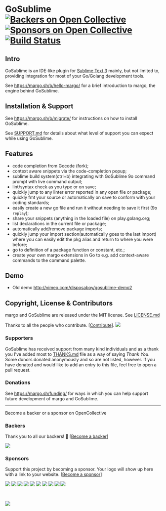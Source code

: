 # GoSublime [![Backers on Open Collective](https://opencollective.com/gosublime/backers/badge.svg)](#backers) [![Sponsors on Open Collective](https://opencollective.com/gosublime/sponsors/badge.svg)](#sponsors) [![Build Status](https://travis-ci.org/DisposaBoy/GoSublime.svg?branch=master)](https://travis-ci.org/DisposaBoy/GoSublime)

## Intro

GoSublime is an IDE-like plugin for [Sublime Text 3](http://www.sublimetext.com/) mainly, but not limited to, providing integration for most of your Go/Golang development tools.

See https://margo.sh/b/hello-margo/ for a brief introduction to margo, the engine behind GoSublime.

## Installation & Support

See https://margo.sh/b/migrate/ for instructions on how to install GoSublime.

See [SUPPORT.md](SUPPORT.md) for details about what level of support you can expect while using GoSublime.

## Features

- code completion from Gocode (fork);
- context aware snippets via the code-completion popup;
- sublime build system(ctrl+b) integrating with GoSublime 9o command prompt with live command output;
- lint/syntax check as you type or on save;
- quickly jump to any linter error reported in any open file or package;
- quickly fmt your source or automatically on save to conform with your coding standards;
- easily create a new go file and run it without needing to save it first (9o `replay`);
- share your snippets (anything in the loaded file) on play.golang.org;
- list declarations in the current file or package;
- automatically add/remove package imports;
- quickly jump your import section(automatically goes to the last import) where you can easily edit the pkg alias and return to where you were before;
- go to definition of a package function or constant, etc.;
- create your own margo extensions in Go to e.g. add context-aware commands to the command palette.

## Demo

- Old demo http://vimeo.com/disposaboy/gosublime-demo2

## Copyright, License & Contributors

margo and GoSublime are released under the MIT license. See [LICENSE.md](LICENSE.md)

Thanks to all the people who contribute. [[Contribute](CONTRIBUTING.md)].
<a href="graphs/contributors"><img src="https://opencollective.com/gosublime/contributors.svg?width=890" /></a>

### Supporters

GoSublime has received support from many kind individuals and as a thank you I've added most to [THANKS.md](THANKS.md) file as a way of saying _Thank You_. Some donors donated anonymously and so are not listed, however. If you have donated and would like to add an entry to this file, feel free to open a pull request.

### Donations

See https://margo.sh/funding/ for ways in which you can help support future development of margo and GoSublime.

<hr/>

Become a backer or a sponsor on OpenCollective

### Backers

Thank you to all our backers! 🙏 [[Become a backer](https://opencollective.com/gosublime#backer)]

<a href="https://opencollective.com/gosublime#backers" target="_blank"><img src="https://opencollective.com/gosublime/backers.svg?width=890"></a>

### Sponsors

Support this project by becoming a sponsor. Your logo will show up here with a link to your website. [[Become a sponsor](https://opencollective.com/gosublime#sponsor)]

<a href="https://opencollective.com/gosublime/sponsor/0/website" target="_blank"><img src="https://opencollective.com/gosublime/sponsor/0/avatar.svg"></a>
<a href="https://opencollective.com/gosublime/sponsor/1/website" target="_blank"><img src="https://opencollective.com/gosublime/sponsor/1/avatar.svg"></a>
<a href="https://opencollective.com/gosublime/sponsor/2/website" target="_blank"><img src="https://opencollective.com/gosublime/sponsor/2/avatar.svg"></a>
<a href="https://opencollective.com/gosublime/sponsor/3/website" target="_blank"><img src="https://opencollective.com/gosublime/sponsor/3/avatar.svg"></a>
<a href="https://opencollective.com/gosublime/sponsor/4/website" target="_blank"><img src="https://opencollective.com/gosublime/sponsor/4/avatar.svg"></a>
<a href="https://opencollective.com/gosublime/sponsor/5/website" target="_blank"><img src="https://opencollective.com/gosublime/sponsor/5/avatar.svg"></a>
<a href="https://opencollective.com/gosublime/sponsor/6/website" target="_blank"><img src="https://opencollective.com/gosublime/sponsor/6/avatar.svg"></a>
<a href="https://opencollective.com/gosublime/sponsor/7/website" target="_blank"><img src="https://opencollective.com/gosublime/sponsor/7/avatar.svg"></a>
<a href="https://opencollective.com/gosublime/sponsor/8/website" target="_blank"><img src="https://opencollective.com/gosublime/sponsor/8/avatar.svg"></a>
<a href="https://opencollective.com/gosublime/sponsor/9/website" target="_blank"><img src="https://opencollective.com/gosublime/sponsor/9/avatar.svg"></a>

<br>

<a href="https://margo.sh/sponsors/0" target="_blank"><img src="https://margo.sh/sponsors/1.svg"></a>
